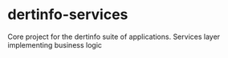 # dertinfo-services
Core project for the dertinfo suite of applications. Services layer implementing business logic
